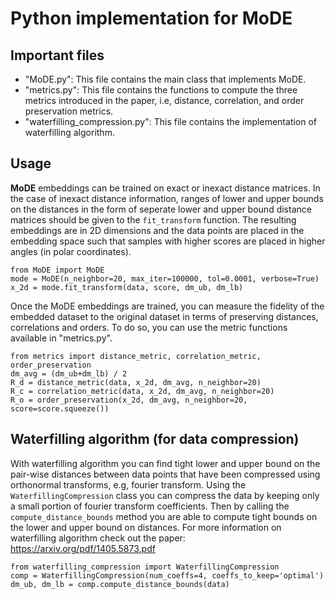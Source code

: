# Python implementation for MoDE
## Important files
- "MoDE.py": This file contains the main class that implements MoDE.
- "metrics.py": This file contains the functions to compute the three metrics introduced in the paper, i.e, distance, correlation, and order preservation metrics.
- "waterfilling_compression.py": This file contains the implementation of waterfilling algorithm.
## Usage
__MoDE__ embeddings can be trained on exact or inexact distance matrices. In the case of inexact distance information, ranges of lower and upper bounds on the distances in the form of seperate lower and upper bound distance matrices should be given to the `fit_transform` function. The resulting embeddings are in 2D dimensions and the data points are placed in the embedding space such that samples with higher scores are placed in higher angles (in polar coordinates).
```
from MoDE import MoDE
mode = MoDE(n_neighbor=20, max_iter=100000, tol=0.0001, verbose=True)
x_2d = mode.fit_transform(data, score, dm_ub, dm_lb)
```
Once the MoDE embeddings are trained, you can measure the fidelity of the embedded dataset to the original dataset in terms of preserving distances, correlations and orders. To do so, you can use the metric functions available in "metrics.py".
```
from metrics import distance_metric, correlation_metric, order_preservation
dm_avg = (dm_ub+dm_lb) / 2
R_d = distance_metric(data, x_2d, dm_avg, n_neighbor=20)
R_c = correlation_metric(data, x_2d, dm_avg, n_neighbor=20)
R_o = order_preservation(x_2d, dm_avg, n_neighbor=20, score=score.squeeze())
```

## Waterfilling algorithm (for data compression)
With waterfilling algorithm you can find tight lower and upper bound on the pair-wise distances between data points that have been compressed using orthonormal 
transforms, e.g, fourier transform. Using the `WaterfillingCompression` class you can compress the data by keeping only a small portion of fourier transform 
coefficients. Then by calling the `compute_distance_bounds` method you are able to compute tight bounds on the lower and upper bound on distances. For more information 
on waterfilling algorithm check out the paper: https://arxiv.org/pdf/1405.5873.pdf
```
from waterfilling_compression import WaterfillingCompression
comp = WaterfillingCompression(num_coeffs=4, coeffs_to_keep='optimal')
dm_ub, dm_lb = comp.compute_distance_bounds(data)
```
